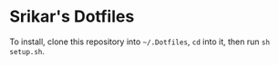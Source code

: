 # Srikar's Dotfiles

To install, clone this repository into `~/.Dotfiles`, `cd` into it, then run `sh setup.sh`.
